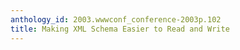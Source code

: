 ```yaml
---
anthology_id: 2003.wwwconf_conference-2003p.102
title: Making XML Schema Easier to Read and Write
---
```

